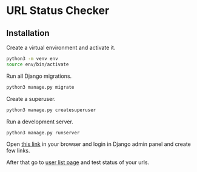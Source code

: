 # URL Status Checker

## Installation

Create a virtual environment and activate it.

```bash
python3 -m venv env
source env/bin/activate
```

Run all Django migrations.

```bash
python3 manage.py migrate
```

Create a superuser.

```bash
python3 manage.py createsuperuser
```

Run a development server.

```bash
python3 manage.py runserver
```

Open [this link](http://127.0.0.1:8000/admin/) in your browser and login in Django admin panel and create few links.

After that go to [user list page](http://127.0.0.1:8000/urls/) and test status of your urls.
